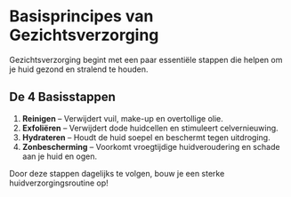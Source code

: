 # Basisprincipes van Gezichtsverzorging  

Gezichtsverzorging begint met een paar essentiële stappen die helpen om je huid gezond en stralend te houden.  

## De 4 Basisstappen  
1. **Reinigen** – Verwijdert vuil, make-up en overtollige olie.  
2. **Exfoliëren** – Verwijdert dode huidcellen en stimuleert celvernieuwing.  
3. **Hydrateren** – Houdt de huid soepel en beschermt tegen uitdroging.  
4. **Zonbescherming** – Voorkomt vroegtijdige huidveroudering en schade aan je huid en ogen.  

Door deze stappen dagelijks te volgen, bouw je een sterke huidverzorgingsroutine op!  

